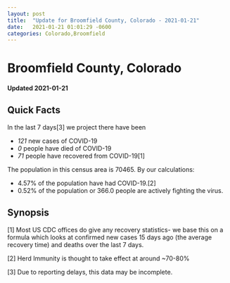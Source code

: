 ```yaml
---
layout: post
title:  "Update for Broomfield County, Colorado - 2021-01-21"
date:   2021-01-21 01:01:29 -0600
categories: Colorado,Broomfield
---
```


# Broomfield County, Colorado
#### Updated 2021-01-21

## Quick Facts

In the last 7 days[3] we project there have been
- *121* new cases of COVID-19
- *0* people have died of COVID-19
- *71* people have recovered from COVID-19[1]

The population in this census area is 70465. By our calculations:
- 4.57% of the population have had COVID-19.[2]
- 0.52% of the population or 366.0 people are actively fighting the virus.

## Synopsis




[1] Most US CDC offices do give any recovery statistics- we base this on a formula which looks at confirmed new cases
15 days ago (the average recovery time) and deaths over the last 7 days.

[2] Herd Immunity is thought to take effect at around ~70-80%

[3] Due to reporting delays, this data may be incomplete.
 
    